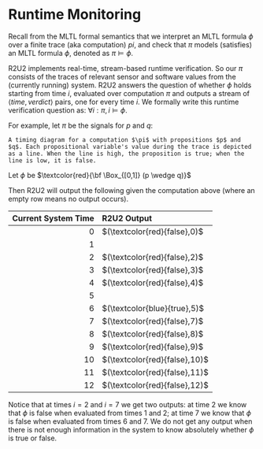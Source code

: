 # Runtime Monitoring

Recall from the MLTL formal semantics that we interpret an MLTL formula $\phi$ over a finite trace (aka computation) $pi$, and check that $\pi$ models (satisfies) an MLTL formula $\phi$, denoted as $\pi\models \phi$.

R2U2 implements real-time, stream-based runtime verification. So our $\pi$ consists of the traces of relevant sensor and software values from the (currently running) system. R2U2 answers the question of whether $\phi$ holds starting from time $i$, evaluated over computation $\pi$ and outputs a stream of $\langle time, verdict\rangle$ pairs, one for every time $i$. We formally write this runtime verification question as: $\forall i: \pi, i \models \phi$.

For example, let $\pi$ be the signals for $p$ and $q$:

```{figure} always_if_p_q_timeline.png
A timing diagram for a computation $\pi$ with propositions $p$ and $q$. Each propositional variable's value during the trace is depicted as a line. When the line is high, the proposition is true; when the line is low, it is false.
```

Let $\phi$ be $\textcolor{red}{\bf \Box_{[0,1]} (p \wedge q)}$


Then R2U2 will output the following given the computation above (where an empty row means no output occurs).


| Current System Time | R2U2 Output |
| ------------------: | :---------- |
|  0 | $(\textcolor{red}{false},0)$
|  1 |
|  2 | $(\textcolor{red}{false},2)$
|  3 | $(\textcolor{red}{false},3)$
|  4 | $(\textcolor{red}{false},4)$
|  5 |
|  6 | $(\textcolor{blue}{true},5)$
|  7 | $(\textcolor{red}{false},7)$
|  8 | $(\textcolor{red}{false},8)$
|  9 | $(\textcolor{red}{false},9)$
| 10 | $(\textcolor{red}{false},10)$
| 11 | $(\textcolor{red}{false},11)$
| 12 | $(\textcolor{red}{false},12)$

Notice that at times $i = 2$ and $i = 7$ we get two outputs: at time 2 we know that $\phi$ is false when evaluated from times 1 and 2; at time 7 we know that $\phi$ is false when evaluated from times 6 and 7. We do not get any output when there is not enough information in the system to know absolutely whether $\phi$ is true or false.
